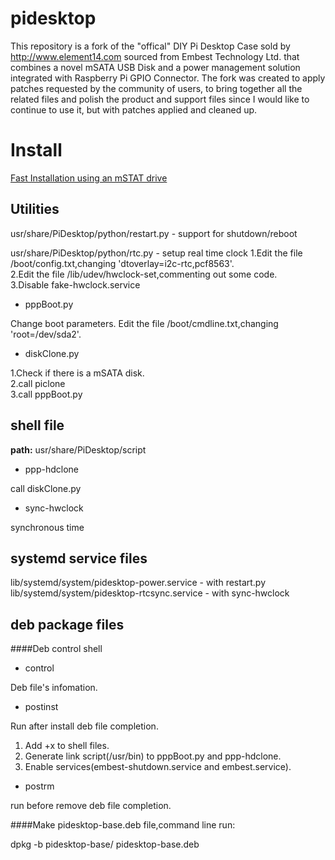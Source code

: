 pidesktop
===============
This repository is a fork of the "offical" DIY Pi Desktop Case sold by http://www.element14.com sourced from Embest Technology Ltd. that combines a novel mSATA USB Disk and a power management solution integrated with Raspberry Pi GPIO Connector.  The fork was created to apply patches requested by the community of users, to bring together all the related files and polish the product and support files since I would like to continue to use it, but with patches applied and cleaned up.

Install
=======
[Fast Installation using an mSTAT drive](install.md)

Utilities
------------
usr/share/PiDesktop/python/restart.py - support for shutdown/reboot

usr/share/PiDesktop/python/rtc.py - setup real time clock
1.Edit the file /boot/config.txt,changing 'dtoverlay=i2c-rtc,pcf8563'.   
2.Edit the file /lib/udev/hwclock-set,commenting out some code.  
3.Disable fake-hwclock.service

- pppBoot.py
>
Change boot parameters.
Edit the file /boot/cmdline.txt,changing 'root=/dev/sda2'.

- diskClone.py
>
1.Check if there is a mSATA disk.  
2.call piclone   
3.call pppBoot.py   

shell file
---------------
<b>path:</b> usr/share/PiDesktop/script
- ppp-hdclone
>
call diskClone.py

- sync-hwclock
>
synchronous time

systemd service files
---------------
lib/systemd/system/pidesktop-power.service - with restart.py 
lib/systemd/system/pidesktop-rtcsync.service - with sync-hwclock

deb package files
-----------------
####Deb control shell
- control
>
Deb file's infomation.
- postinst
>
Run after install deb file completion.
1. Add +x to shell files.
2. Generate link script(/usr/bin) to pppBoot.py and ppp-hdclone.
3. Enable services(embest-shutdown.service and embest.service).

- postrm
>
run before remove deb file completion.

####Make pidesktop-base.deb file,command line run:
>
dpkg -b pidesktop-base/ pidesktop-base.deb

